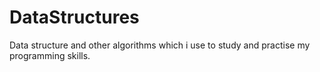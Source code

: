 # DataStructures
Data structure and other algorithms which i use to study and practise my programming skills.

